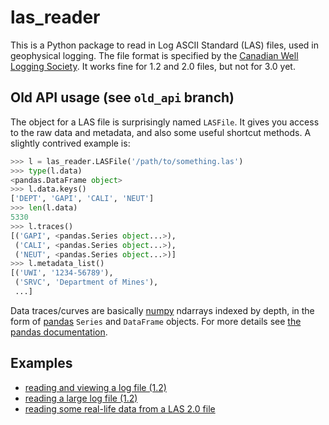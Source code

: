 las_reader
==========

This is a Python package to read in Log ASCII Standard (LAS) files, used in geophysical 
logging. The file format is specified by the 
[Canadian Well Logging Society](http://cwls.org/las_info.php). It works fine for 1.2 and
2.0 files, but not for 3.0 yet.

Old API usage (see ``old_api`` branch)
--------------------------------------

The object for a LAS file is surprisingly named ``LASFile``. It gives you access to the
raw data and metadata, and also some useful shortcut methods. A slightly contrived 
example is:

```python
>>> l = las_reader.LASFile('/path/to/something.las')
>>> type(l.data)
<pandas.DataFrame object>
>>> l.data.keys()
['DEPT', 'GAPI', 'CALI', 'NEUT']
>>> len(l.data)
5330
>>> l.traces()
[('GAPI', <pandas.Series object...>),
 ('CALI', <pandas.Series object...>),
 ('NEUT', <pandas.Series object...>)]
>>> l.metadata_list()
[('UWI', '1234-56789'),
 ('SRVC', 'Department of Mines'),
 ...]
```
   
Data traces/curves are basically [numpy][1] ndarrays indexed by depth, in the form of [pandas][2]
``Series`` and ``DataFrame`` objects. For more details see [the pandas documentation][3].

[1]: http://www.numpy.org/
[2]: http://pandas.pydata.org/ "Python Data Analysis Library"
[3]: http://pandas.pydata.org/pandas-docs/dev/dsintro.html

Examples
--------

- [reading and viewing a log file (1.2)](http://nbviewer.ipython.org/github/kinverarity1/las-reader/blob/master/docs/reading%20and%20viewing%20a%20log%20file%20%281.2%29.ipynb)
- [reading a large log file (1.2)](http://nbviewer.ipython.org/github/kinverarity1/las-reader/blob/master/docs/reading%20a%20large%20log%20file%20%281.2%29.ipynb)
- [reading some real-life data from a LAS 2.0 file](http://nbviewer.ipython.org/github/kinverarity1/las-reader/blob/master/docs/reading%20some%20real-life%20data%20from%20a%20LAS%202.0%20file.ipynb)

